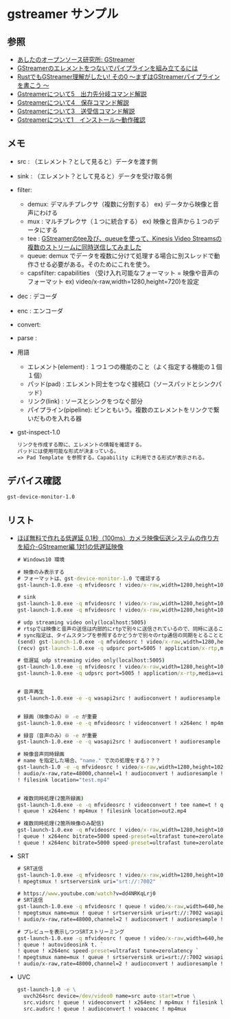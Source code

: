# gstreamer サンプル

## 参照

- [あしたのオープンソース研究所: GStreamer](https://www.clear-code.com/blog/2010/1/11.html)
- [GStreamerのエレメントをつないでパイプラインを組み立てるには](https://www.clear-code.com/blog/2014/7/22.html)
- [RustでもGStreamer理解がしたい! その0 〜まずはGStreamerパイプラインを書こう 〜](https://qiita.com/alivelime/items/50d796c09baabb765625)
- [Gstreamerについて5　出力先分岐コマンド解説](https://skimie.com/articles/6a3bfa82712f59cb6b5a6d17d1)
- [Gstreamerについて4　保存コマンド解説](https://skimie.com/articles/6a3bfa82712f59cb6b5a6d11d5)
- [Gstreamerについて3　送受信コマンド解説](https://skimie.com/articles/6a3bfa82712f59cb6b596b1ad2)
- [Gstreamerについて1　インストール～動作確認](https://skimie.com/articles/6a3bfa82712f59cb6b596b1bd4)

## メモ

- src  : （エレメント？として見ると）データを渡す側
- sink : （エレメント？として見ると）データを受け取る側
- filter:
  - demux: デマルチプレクサ（複数に分割する） ex) データから映像と音声にわける
  - mux  : マルチプレクサ（１つに統合する） ex) 映像と音声から１つのデータにする
  - tee  : [GStreamerのtee及び、queueを使って、Kinesis Video Streamsの複数のストリームに同時送信してみました](https://dev.classmethod.jp/articles/kinesis-video-streams-gstreamer-tee-queue/)
  - queue: demux でデータを複数に分けて処理する場合に別スレッドで動作させる必要がある。そのためにこれを使う。
  - capsfilter: capabilities （受け入れ可能なフォーマット = 映像や音声のフォーマット ex) video/x-raw,width=1280,height=720)を設定
- dec  : デコーダ
- enc  : エンコーダ
- convert:
- parse  :

- 用語
  - エレメント(element)  : １つ１つの機能のこと（よく指定する機能の１個１個）
  - パッド(pad)          : エレメント同士をつなぐ接続口（ソースパッドとシンクパッド）
  - リンク(link)         : ソースとシンクをつなぐ部分
  - パイプライン(pipeline): ビンともいう。複数のエレメントをリンクで繋いだものを入れる器

- gst-inspect-1.0

  ```txt
  リンクを作成する際に、エレメントの情報を確認する。
  パッドには使用可能な形式が決まっている。
  => Pad Template を参照する。Capability に利用できる形式が表示される。
  ```

## デバイス確認

  ```cmd
  gst-device-monitor-1.0
  ```

## リスト

- [ほぼ無料で作れる低遅延 0.1秒（100ms）カメラ映像伝送システムの作り方を紹介-GStreamer編 1対1の低遅延映像](https://jouer.co.jp/100ms-camera-system/)

  ```cmd
  # Windows10 環境

  # 映像のみ表示する
  # フォーマットは、gst-device-monitor-1.0 で確認する
  gst-launch-1.0.exe -q mfvideosrc ! video/x-raw,width=1280,height=1024,framerate=30/1,format=I420 ! autovideosink

  # sink
  gst-launch-1.0.exe -q mfvideosrc ! video/x-raw,width=1280,height=1024,framerate=30/1,format=I420 ! d3d11videosink fullscreen-toggle-mode=4 fullscreen=1 force-aspect-ratio=false
  gst-launch-1.0.exe -q mfvideosrc ! video/x-raw,width=1280,height=1024,framerate=30/1,format=I420 ! glimagesink

  # udp streaming video only(localhost:5005)
  # rtspでは映像と音声の送信は内部的にrtpで別々に送信されているので、同時に送ることはできないことに注意
  # sync指定は、タイムスタンプを参照するかどうかで別々のrtp通信の同期をとることと思われる [※参考](https://senooken.jp/post/2021/01/18/4961/)
  (send) gst-launch-1.0.exe -q mfvideosrc ! video/x-raw,width=1280,height=1024,framerate=30/1,format=I420 ! x264enc ! rtph264pay ! udpsink host=127.0.0.1 port=5005 sync=false
  (recv) gst-launch-1.0.exe -q udpsrc port=5005 ! application/x-rtp,media=video,encoding-name=H264 ! rtph264depay ! avdec_h264 ! videoconvert ! autovideosink

  # 低遅延 udp streaming video only(localhost:5005)
  gst-launch-1.0.exe -q mfvideosrc ! video/x-raw,width=1280,height=1024,framerate=30/1,format=I420 ! x264enc bitrate=5000 speed-preset=ultrafast tune=zerolatency ! rtph264pay ! udpsink host=127.0.0.1 port=5005 sync=false
  gst-launch-1.0.exe -q udpsrc port=5005 ! application/x-rtp,media=video,encoding-name=H264 ! rtph264depay ! avdec_h264 ! videoconvert ! autovideosink


  # 音声再生
  gst-launch-1.0.exe -e -q wasapi2src ! audioconvert ! audioresample ! autoaudiosink


  # 録画（映像のみ）※ -e が重要
  gst-launch-1.0.exe -e -q mfvideosrc ! videoconvert ! x264enc ! mp4mux ! filesink location=videoonly.mp4

  # 録音（音声のみ）※ -e が重要
  gst-launch-1.0.exe -e -q wasapi2src ! audioconvert ! audioresample ! mfaacenc ! mp4mux ! filesink location=audioonly.mp4

  # 映像音声同時録画
  # name を指定した場合、"name." で次の処理をする？？？
  gst-launch-1.0 -e -q mfvideosrc ! video/x-raw,width=1280,height=1024,framerate=30/1,format=I420 ! x264enc speed-preset=ultrafast tune=zerolatency ! h264parse ! queue ! mux. wasapi2src ^
  ! audio/x-raw,rate=48000,channel=1 ! audioconvert ! audioresample ! mfaacenc ! queue ! mux. mp4mux name=mux ^
  ! filesink location="test.mp4"


  # 複数同時処理(2箇所録画)
  gst-launch-1.0.exe -e -q mfvideosrc ! videoconvert ! tee name=t ! queue ! x264enc ! mp4mux ! filesink location=out1.mp4 t. ^
  ! queue ! x264enc ! mp4mux ! filesink location=out2.mp4

  # 複数同時処理(2箇所映像のみ配信)
  gst-launch-1.0.exe -q mfvideosrc ! video/x-raw,width=1280,height=1024,framerate=30/1,format=I420 ! tee name=t ^
  ! queue ! x264enc bitrate=5000 speed-preset=ultrafast tune=zerolatency ! rtph264pay ! udpsink host=127.0.0.1 port=5005 sync=false t. ^
  ! queue ! x264enc bitrate=5000 speed-preset=ultrafast tune=zerolatency ! rtph264pay ! udpsink host=127.0.0.1 port=5006 sync=false
  ```

- SRT

  ```cmd
  # SRT送信
  gst-launch-1.0.exe -q mfvideosrc ! video/x-raw,width=1280,height=1024,framerate=30/1,format=I420 ! x264enc speed-preset=ultrafast tune=zerolatency key-int-max=30 ^
  ! mpegtsmux ! srtserversink uri="srt://:7002"

  # https://www.youtube.com/watch?v=dd4NRKqLrj0
  # SRT送信
  gst-launch-1.0.exe -q mfvideosrc ! queue ! video/x-raw,width=640,height=480,framerate=30/1,format=I420 ! x264enc speed-preset=ultrafast tune=zerolatency `
  ! mpegtsmux name=mux ! queue ! srtserversink uri=srt://:7002 wasapi2src `
  ! audio/x-raw,rate=48000,channel=2 ! audioconvert ! audioresample ! mfaacenc ! queue ! mux.

  # プレビューを表示しつつSRTストリーミング
  gst-launch-1.0.exe -q mfvideosrc ! queue ! video/x-raw,width=640,height=480,framerate=30/1,format=I420 ! tee name=t `
  ! queue ! autovideosink t. `
  ! queue ! x264enc speed-preset=ultrafast tune=zerolatency `
  ! mpegtsmux name=mux ! queue ! srtserversink uri=srt://:7002 wasapi2src `
  ! audio/x-raw,rate=48000,channel=2 ! audioconvert ! audioresample ! mfaacenc ! queue ! mux.
  ```

- UVC

  ```cmd
  gst-launch-1.0 -e \
    uvch264src device=/dev/video0 name=src auto-start=true \
    src.vidsrc ! queue ! videoconvert ! x264enc ! mp4mux ! filesink location=output.mp4 \
    src.audsrc ! queue ! audioconvert ! voaacenc ! mp4mux
  ```
